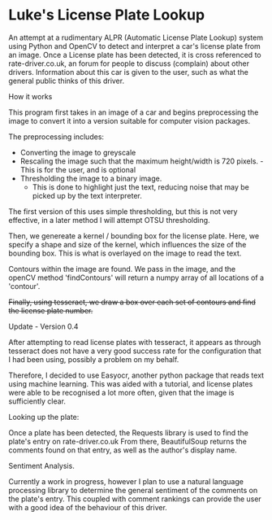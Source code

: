 # Luke's License Plate Lookup

An attempt at a rudimentary ALPR (Automatic License Plate Lookup) system using Python and OpenCV to detect and interpret a car's license plate from an image.
Once a License plate has been detected, it is cross referenced to rate-driver.co.uk, an forum for people to discuss (complain) about other drivers. Information about this car is given to the user, such as what the general public thinks of this driver.


How it works

This program first takes in an image of a car and begins preprocessing the image to convert it into a version suitable for computer vision packages.

The preprocessing includes:
  - Converting the image to greyscale
  - Rescaling the image such that the maximum height/width is 720 pixels. 
    -This is for the user, and is optional
  - Thresholding the image to a binary image. 
    - This is done to highlight just the text, reducing noise that may be picked up by the text interpreter.

The first version of this uses simple thresholding, but this is not very effective, in a later method I will attempt OTSU thresholding.

Then, we genereate a kernel / bounding box for the license plate.
Here, we specify a shape and size of the kernel, which influences the size of the bounding box. This is what is overlayed on the image to read the text.

Contours within the image are found. We pass in the image, and the openCV method 'findContours' will return a numpy array of all locations of a 'contour'.

~~Finally, using tesseract, we draw a box over each set of contours and find the license plate number.~~


Update - Version 0.4

After attempting to read license plates with tesseract, it appears as through tesseract does not have a very good success rate for the configuration that I had been using, possibly a problem on my behalf.

Therefore, I decided to use Easyocr, another python package that reads text using machine learning. This was aided with a tutorial, and license plates were able to be recognised a lot more often, given that the image is sufficiently clear.

Looking up the plate:

Once a plate has been detected, the Requests library is used to find the plate's entry on rate-driver.co.uk
From there, BeautifulSoup returns the comments found on that entry, as well as the author's display name.

Sentiment Analysis.

Currently a work in progress, however I plan to use a natural language processing library to determine the general sentiment of the comments on the plate's entry. This coupled with comment rankings can provide the user with a good idea of the behaviour of this driver.

